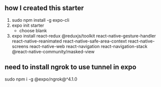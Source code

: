 ## how I created this starter
1. sudo npm install -g expo-cli
2. expo init starter
    - choose blank
3. expo install react-redux @reduxjs/toolkit react-native-gesture-handler react-native-reanimated react-native-safe-area-context react-native-screens react-native-web react-navigation react-navigation-stack @react-native-community/masked-view

## need to install ngrok to use tunnel in expo
sudo npm i -g @expo/ngrok@^4.1.0